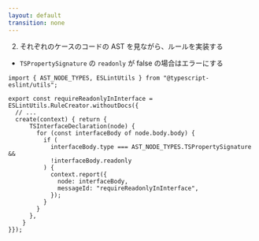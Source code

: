 ```yaml
---
layout: default
transition: none
---
```


<style scoped>
.small-code-ts {
  .slidev-code {
    font-size: 0.9rem !important;
    line-height: 0rem !important;
  }
}
</style>

<div class="_bullet">

2. それぞれのケースのコードの AST を見ながら、ルールを実装する

</div>

<div class="small-code-ts">

<div class="_bullet">

* `TSPropertySignature` の `readonly` が false の場合はエラーにする

</div>

```ts{*|6-19|7-17}
import { AST_NODE_TYPES, ESLintUtils } from "@typescript-eslint/utils";

export const requireReadonlyInInterface = ESLintUtils.RuleCreator.withoutDocs({
  // ...
  create(context) { return {
      TSInterfaceDeclaration(node) {
        for (const interfaceBody of node.body.body) {
          if (
            interfaceBody.type === AST_NODE_TYPES.TSPropertySignature &&
            !interfaceBody.readonly
          ) {
            context.report({
              node: interfaceBody,
              messageId: "requireReadonlyInInterface",
            });
          }
        }
      },
    }
}});
```

</div>

<!-- 

これを実際にコードに落とすと、こちらのようになります 

[click] 今回実装するルールは、TypeScript の interface 宣言に対するものです。 そのため、create メソッドの return には TSInterfaceDeclaration を指定しています。  
これにより、eslint が TypeScript の interface 宣言のノードを探索する際に、記述した処理が実行されます。

[click] 処理の内容としては、interface のボディに対してループ処理を行い、ボディのタイプがプロパティで、かつreadonlyでない場合は、エラーにしています。

ルールの実装は、これで終わりで、

-->